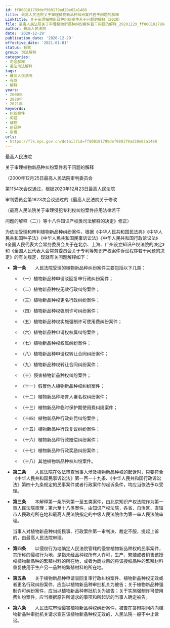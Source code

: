 ```yaml
---
id: ff808181799def980179ad20e02a1488
title: 最高人民法院关于审理植物新品种纠纷案件若干问题的解释
LinkTitle: 关于审理植物新品种纠纷案件若干问题的解释（2020）
file: 最高人民法院关于审理植物新品种纠纷案件若干问题的解释_20201229_ff808181799def980179ad20e02a1488.docx
author: 最高人民法院
date: '2020-12-29'
publication_date: '2020-12-29'
effective_date: '2021-01-01'
status: 有效
group: 司法解释
categories:
- 司法解释
- 高法司法解释
tags:
- 最高人民法院
- 有效
- 解释
years:
- 2000年
- 2020年
- 2021年
keywords:
- 纠纷案件
- 问题
- 植物
- 新品种
- 审理
urls:
- https://flk.npc.gov.cn/detail?id=ff808181799def980179ad20e02a1488
---
```


最高人民法院

关于审理植物新品种纠纷案件若干问题的解释

（2000年12月25日最高人民法院审判委员会

第1154次会议通过，根据2020年12月23日最高人民法院

审判委员会第1823次会议通过的《最高人民法院关于修改

〈最高人民法院关于审理侵犯专利权纠纷案件应用法律若干

问题的解释（二）〉等十八件知识产权类司法解释的决定》修正）

为依法受理和审判植物新品种纠纷案件，根据《中华人民共和国民法典》《中华人民共和国种子法》《中华人民共和国民事诉讼法》《中华人民共和国行政诉讼法》《全国人民代表大会常务委员会关于在北京、上海、广州设立知识产权法院的决定》和《全国人民代表大会常务委员会关于专利等知识产权案件诉讼程序若干问题的决定》的有关规定，现就有关问题解释如下：

- **第一条**　　人民法院受理的植物新品种纠纷案件主要包括以下几类：

  - （一）植物新品种申请驳回复审行政纠纷案件；

  - （二）植物新品种权无效行政纠纷案件；

  - （三）植物新品种权更名行政纠纷案件；

  - （四）植物新品种权强制许可纠纷案件；

  - （五）植物新品种权实施强制许可使用费纠纷案件；

  - （六）植物新品种申请权权属纠纷案件；

  - （七）植物新品种权权属纠纷案件；

  - （八）植物新品种申请权转让合同纠纷案件；

  - （九）植物新品种权转让合同纠纷案件；

  - （十）侵害植物新品种权纠纷案件；

  - （十一）假冒他人植物新品种权纠纷案件；

  - （十二）植物新品种培育人署名权纠纷案件；

  - （十三）植物新品种临时保护期使用费纠纷案件；

  - （十四）植物新品种行政处罚纠纷案件；

  - （十五）植物新品种行政复议纠纷案件；

  - （十六）植物新品种行政赔偿纠纷案件；

  - （十七）植物新品种行政奖励纠纷案件；

  - （十八）其他植物新品种权纠纷案件。

- **第二条**　　人民法院在依法审查当事人涉及植物新品种权的起诉时，只要符合《中华人民共和国民事诉讼法》第一百一十九条、《中华人民共和国行政诉讼法》第四十九条规定的民事案件或者行政案件的起诉条件，均应当依法予以受理。

- **第三条**　　本解释第一条所列第一至五类案件，由北京知识产权法院作为第一审人民法院审理；第六至十八类案件，由知识产权法院，各省、自治区、直辖市人民政府所在地和最高人民法院指定的中级人民法院作为第一审人民法院审理。

  当事人对植物新品种纠纷民事、行政案件第一审判决、裁定不服，提起上诉的，由最高人民法院审理。

- **第四条**　　以侵权行为地确定人民法院管辖的侵害植物新品种权的民事案件，其所称的侵权行为地，是指未经品种权所有人许可，生产、繁殖或者销售该授权植物新品种的繁殖材料的所在地，或者为商业目的将该授权品种的繁殖材料重复使用于生产另一品种的繁殖材料的所在地。

- **第五条**　　关于植物新品种申请驳回复审行政纠纷案件、植物新品种权无效或者更名行政纠纷案件，应当以植物新品种审批机关为被告；关于植物新品种强制许可纠纷案件，应当以植物新品种审批机关为被告；关于实施强制许可使用费纠纷案件，应当根据原告所请求的事项和所起诉的当事人确定被告。

- **第六条**　　人民法院审理侵害植物新品种权纠纷案件，被告在答辩期间内向植物新品种审批机关请求宣告该植物新品种权无效的，人民法院一般不中止诉讼。
